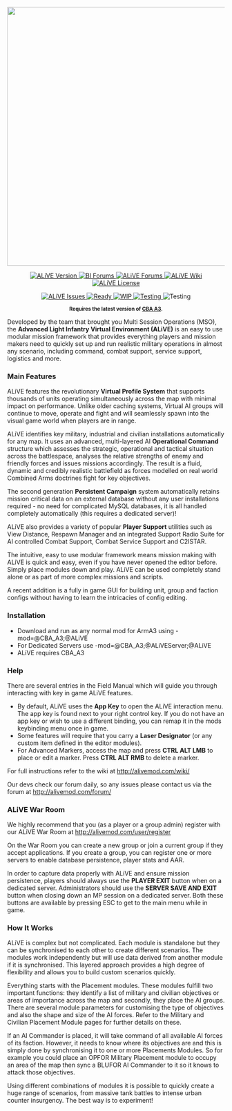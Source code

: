 <p align="center">
    <img src="https://github.com/ALiVEOS/ALiVE.OS/blob/master/images/alive_logo_large.png" width="600">
</p>

<p align="center">
    <a href="https://github.com/ALiVEOS/ALiVE.OS/releases/latest">
        <img src="https://img.shields.io/github/release/ALiVEOS/ALiVE.OS.svg?maxAge=2592000" alt="ALiVE Version">
    </a>
    <a href="https://forums.bistudio.com/topic/187954-alive-advanced-light-infantry-virtual-environment-10-ga/">
        <img src="https://img.shields.io/badge/BI-Forums-lightgrey.svg" alt="BI Forums">
    </a>
    <a href="http://alivemod.com/forum">
        <img src="https://img.shields.io/badge/ALiVE-Forums-lightgrey.svg" alt="ALiVE Forums">
    </a>
    <a href="http://alivemod.com/wiki">
        <img src="https://img.shields.io/badge/ALiVE-Wiki-lightgrey.svg" alt="ALiVE Wiki">
    </a>
    <a href="https://github.com/ALiVEOS/ALiVE.OS/blob/master/LICENSE.txt">
        <img src="https://img.shields.io/github/license/ALiVEOS/ALiVE.OS.svg?maxAge=2592000" alt="ALiVE License">
    </a>
</p>

<p align="center">
    <a href="https://github.com/ALiVEOS/ALiVE.OS/issues">
        <img src="https://img.shields.io/github/issues/ALiVEOS/ALiVE.OS.svg?maxAge=2592000" alt="ALiVE Issues">
    </a>
    <a href="https://github.com/ALiVEOS/ALiVE.OS/labels/Ready">
        <img src="https://img.shields.io/badge/Label-Ready-blue.svg" alt="Ready">
    </a>
    <a href="https://github.com/ALiVEOS/ALiVE.OS/labels/WIP">
        <img src="https://img.shields.io/badge/Label-WIP-blue.svg" alt="WIP">
    </a>
    <a href="https://github.com/ALiVEOS/ALiVE.OS/labels/Testing">
        <img src="https://img.shields.io/badge/Label-Testing-blue.svg" alt="Testing">
    </a>
    <img src="https://badge.waffle.io/ALiVEOS/ALiVE.OS.svg?label=Needs%20Testing&title=Testing" alt="Testing">
</p>

<p align="center">
    <sup><strong>Requires the latest version of <a href="https://github.com/CBATeam/CBA_A3/releases">CBA A3</a>.</strong></sup>
</p>


Developed by the team that brought you Multi Session Operations (MSO), the **Advanced Light Infantry Virtual Environment (ALiVE)** is an easy to use modular mission framework that provides everything players and mission makers need to quickly set up and run realistic military operations in almost any scenario, including command, combat support, service support, logistics and more.

### Main Features

ALiVE features the revolutionary **Virtual Profile System** that supports thousands of units operating simultaneously across the map with minimal impact on performance.  Unlike older caching systems, Virtual AI groups will continue to move, operate and fight and will seamlessly spawn into the visual game world when players are in range.

ALiVE identifies key military, industrial and civilian installations automatically for any map. It uses an advanced, multi-layered AI **Operational Command** structure which assesses the strategic, operational and tactical situation across the battlespace, analyses the relative strengths of enemy and friendly forces and issues missions accordingly. The result is a fluid, dynamic and credibly realistic battlefield as forces modelled on real world Combined Arms doctrines fight for key objectives.

The second generation **Persistent Campaign** system automatically retains mission critical data on an external database without any user installations required - no need for complicated MySQL databases, it is all handled completely automatically (this requires a dedicated server)!

ALiVE also provides a variety of popular **Player Support** utilities such as View Distance, Respawn Manager and an integrated Support Radio Suite for AI controlled Combat Support, Combat Service Support and C2ISTAR.

The intuitive, easy to use modular framework means mission making with ALiVE is quick and easy, even if you have never opened the editor before.  Simply place modules down and play.  ALiVE can be used completely stand alone or as part of more complex missions and scripts.

A recent addition is a fully in game GUI for building unit, group and faction configs without having to learn the intricacies of config editing.

### Installation
- Download and run as any normal mod for ArmA3 using -mod=@CBA_A3;@ALiVE
- For Dedicated Servers use -mod=@CBA_A3;@ALiVEServer;@ALiVE
- ALiVE requires CBA_A3

### Help
There are several entries in the Field Manual which will guide you through interacting with key in game ALiVE features.

- By default, ALiVE uses the **App Key** to open the ALiVE interaction menu.  The app key is found next to your right control key. If you do not have an app key or wish to use a different binding, you can remap it in the mods keybinding menu once in game. 
- Some features will require that you carry a **Laser Designator** (or any custom item defined in the editor modules).
- For Advanced Markers, access the map and press **CTRL ALT LMB** to place or edit a marker. Press **CTRL ALT RMB** to delete a marker.

For full instructions refer to the wiki at http://alivemod.com/wiki/

Our devs check our forum daily, so any issues please contact us via the forum at http://alivemod.com/forum/

### ALiVE War Room
We highly recommend that you (as a player or a group admin) register with our ALiVE War Room at http://alivemod.com/user/register

On the War Room you can create a new group or join a current group if they accept applications.  If you create a group, you can register one or more servers to enable database persistence, player stats and AAR.

In order to capture data properly with ALiVE and ensure mission persistence, players should always use the **PLAYER EXIT** button when on a dedicated server. Administrators should use the **SERVER SAVE AND EXIT** button when closing down an MP session on a dedicated server. Both these buttons are available by pressing ESC to get to the main menu while in game.

### How It Works
ALiVE is complex but not complicated. Each module is standalone but they can be synchronised to each other to create different scenarios. The modules work independently but will use data derived from another module if it is synchronised. This layered approach provides a high degree of flexibility and allows you to build custom scenarios quickly.

Everything starts with the Placement modules. These modules fulfill two important functions: they identify a list of military and civilian objectives or areas of importance across the map and secondly, they place the AI groups. There are several module parameters for customising the type of objectives and also the shape and size of the AI forces. Refer to the Military and Civilian Placement Module pages for further details on these.

If an AI Commander is placed, it will take command of all available AI forces of its faction. However, it needs to know where its objectives are and this is simply done by synchronising it to one or more Placements Modules.  So for example you could place an OPFOR Military Placement module to occupy an area of the map then sync a BLUFOR AI Commander to it so it knows to attack those objectives.

Using different combinations of modules it is possible to quickly create a huge range of scenarios, from massive tank battles to intense urban counter insurgency. The best way is to experiment!
